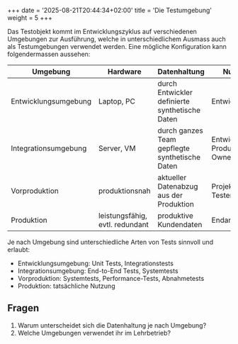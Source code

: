 +++
date = '2025-08-21T20:44:34+02:00'
title = 'Die Testumgebung'
weight = 5
+++

Das Testobjekt kommt im Entwicklungszyklus auf verschiedenen Umgebungen zur Ausführung, welche in unterschiedlichem Ausmass auch als Testumgebungen verwendet werden. Eine mögliche Konfiguration kann folgendermassen aussehen:

| Umgebung             | Hardware                        | Datenhaltung                                   | Nutzer                    |
|----------------------|---------------------------------|------------------------------------------------|---------------------------|
| Entwicklungsumgebung | Laptop, PC                      | durch Entwickler definierte synthetische Daten | Entwickler                |
| Integrationsumgebung | Server, VM                      | durch ganzes Team gepflegte synthetische Daten | Entwickler, Product Owner |
| Vorproduktion        | produktionsnah                  | aktueller Datenabzug aus der Produktion        | Projektleiter, Tester     |
| Produktion           | leistungsfähig, evtl. redundant | produktive Kundendaten                         | Endanwender               |

Je nach Umgebung sind unterschiedliche Arten von Tests sinnvoll und erlaubt:

- Entwicklungsumgebung: Unit Tests, Integrationstests
- Integrationsumgebung: End-to-End Tests, Systemtests
- Vorproduktion: Systemtests, Performance-Tests, Abnahmetests
- Produktion: tatsächliche Nutzung

## Fragen

1. Warum unterscheidet sich die Datenhaltung je nach Umgebung?
2. Welche Umgebungen verwendet ihr im Lehrbetrieb?

